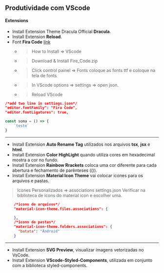 ## Produtividade com VScode

#### Extensions
- Install Extension Theme Dracula Official **Dracula**.
- Install Extension **Reload**.
- Font **Fira Code** [link](https://github.com/tonsky/FiraCode)
  - > How to Install => VScode
  - > Download & Install Fire_Code.zip
  - > Click control painel => Fonts coloque as fonts ttf e coloque na tela de fonts
  - > In VScode options => settings => open json.
  - > Reload VScode
```json
/*add two line in settings.json*/
"editor.fontFamily": "Fira Code",
"editor.fontLigatures": true,
```
```js
const soma = () => {
    `teste`
}
```
--------------------------------------------------------------------------------
- Install Extension **Auto Rename Tag** utilizados nos arquivos **tsx**, **jsx** e **html**.
- Install Extension **Color HighLight** quando utiliza cores em hexadecimal mostra a cor no fundo.
- Install Extension **Rainbow Rrackets** coloca uma cor diferente para cada abertura e fechamento de parênteses (()).
- Install Extension **Material Icon Theme** vai colocar icones para os arquivos e pastas.
> Icones Personalizados => associations
> settings.json
> Verificar na biblioteca de icons do material icon e escolher uma.
```json
    /*icons de arquivos*/
    "material-icon-theme.files.associations": {

    },
    /*icons de pastas*/
    "material-icon-theme.folders.associations": {
      "batata": "Ändroid"  
    }
```
---------------------------------------------------------------------------------------
- Install Extension __SVG Preview__, visualizar imagens vetorizadas no VsCode.
- Install Extension __VScode-Styled-Components__, utilizada em conjunto com a biblioteca styled-components.